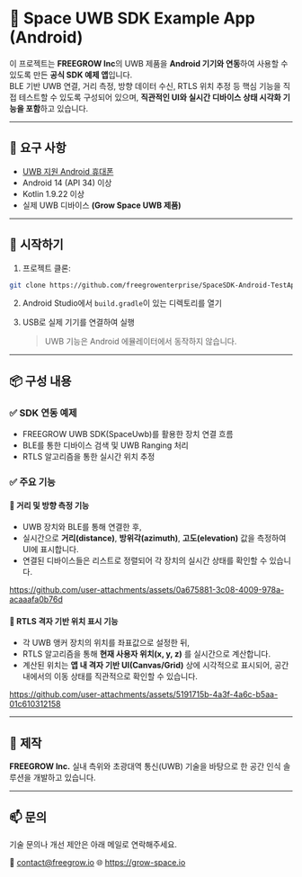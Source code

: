 # 📡 Space UWB SDK Example App (Android)

이 프로젝트는 **FREEGROW Inc**의 UWB 제품을 **Android 기기와 연동**하여 사용할 수 있도록 만든 **공식 SDK 예제 앱**입니다.  
BLE 기반 UWB 연결, 거리 측정, 방향 데이터 수신, RTLS 위치 추정 등 핵심 기능을 직접 테스트할 수 있도록 구성되어 있으며, **직관적인 UI와 실시간 디바이스 상태 시각화 기능을 포함**하고 있습니다.

---

## 🔧 요구 사항
- [UWB 지원 Android 휴대폰](https://blog.naver.com/growdevelopers/223812647964)
- Android 14 (API 34) 이상
- Kotlin 1.9.22 이상
- 실제 UWB 디바이스 **(Grow Space UWB 제품)**

---

## 🚀 시작하기

1. 프로젝트 클론:
```bash
git clone https://github.com/freegrowenterprise/SpaceSDK-Android-TestApp.git
```

2. Android Studio에서 `build.gradle`이 있는 디렉토리를 열기

3. USB로 실제 기기를 연결하여 실행  
   > UWB 기능은 Android 에뮬레이터에서 동작하지 않습니다.

---

## 📦 구성 내용

### ✅ SDK 연동 예제
- FREEGROW UWB SDK(SpaceUwb)를 활용한 장치 연결 흐름
- BLE를 통한 디바이스 검색 및 UWB Ranging 처리
- RTLS 알고리즘을 통한 실시간 위치 추정

### ✅ 주요 기능

#### 📏 거리 및 방향 측정 기능
- UWB 장치와 BLE를 통해 연결한 후,
- 실시간으로 **거리(distance)**, **방위각(azimuth)**, **고도(elevation)** 값을 측정하여 UI에 표시합니다.
- 연결된 디바이스들은 리스트로 정렬되어 각 장치의 실시간 상태를 확인할 수 있습니다.

https://github.com/user-attachments/assets/0a675881-3c08-4009-978a-acaaafa0b76d



#### 🧭 RTLS 격자 기반 위치 표시 기능
- 각 UWB 앵커 장치의 위치를 좌표값으로 설정한 뒤,
- RTLS 알고리즘을 통해 **현재 사용자 위치(x, y, z)** 를 실시간으로 계산합니다.
- 계산된 위치는 **앱 내 격자 기반 UI(Canvas/Grid)** 상에 시각적으로 표시되어,
  공간 내에서의 이동 상태를 직관적으로 확인할 수 있습니다.

https://github.com/user-attachments/assets/5191715b-4a3f-4a6c-b5aa-01c610312158

---

## 🏢 제작

**FREEGROW Inc.**
실내 측위와 초광대역 통신(UWB) 기술을 바탕으로 한 공간 인식 솔루션을 개발하고 있습니다.

---

## 📫 문의

기술 문의나 개선 제안은 아래 메일로 연락해주세요.

📮 contact@freegrow.io
🌐 https://grow-space.io
